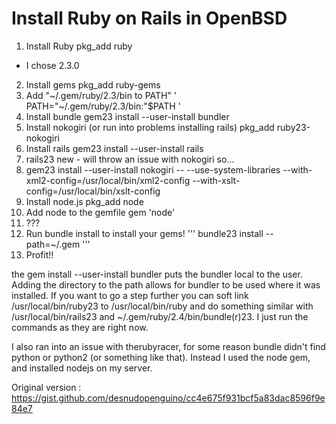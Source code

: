 # Install Ruby on Rails in OpenBSD
1. Install Ruby
pkg_add ruby
 - I chose 2.3.0
2. Install gems
  pkg_add ruby-gems
3. Add "~/.gem/ruby/2.3/bin to PATH"
  ' PATH="~/.gem/ruby/2.3/bin:"$PATH '
4. Install bundle
gem23 install --user-install bundler
5. Install nokogiri (or run into problems installing rails)
pkg_add ruby23-nokogiri
6. Install rails
gem23 install --user-install rails
7. rails23 new <projectname> - will throw an issue with nokogiri so...
8. gem23 install --user-install nokogiri -- --use-system-libraries --with-xml2-config=/usr/local/bin/xml2-config --with-xslt-config=/usr/local/bin/xslt-config
9. Install node.js
pkg_add node
10. Add node to the gemfile
gem 'node'
11. ???
12. Run bundle install to install your gems!
''' bundle23 install --path=~/.gem  '''
13. Profit!!

the gem install --user-install bundler puts the bundler local to the user. Adding the directory to the path allows for bundler to be used where it was installed. If you want to go a step further you can soft link /usr/local/bin/ruby23 to /usr/local/bin/ruby and do something similar with /usr/local/bin/rails23 and ~/.gem/ruby/2.4/bin/bundle(r)23. I just run the commands as they are right now.

I also ran into an issue with therubyracer, for some reason bundle didn't find python or python2 (or something like that). Instead I used the node gem, and installed nodejs on my server. 

Original version : https://gist.github.com/desnudopenguino/cc4e675f931bcf5a83dac8596f9e84e7
